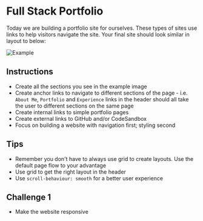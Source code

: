# Full Stack Portfolio
Today we are building a portfolio site for ourselves. 
These types of sites use links to help visitors navigate the site. Your final site should look similar in layout to below:

![Example](images/full-stack-portfolio-screenshot.png)

## Instructions
- Create all the sections you see in the example image
- Create anchor links to navigate to different sections of the page - i.e. `About Me`, `Portfolio` and `Experience` links in the header should all take the user to different sections on the same page
- Create internal links to simple portfolio pages
- Create external links to GitHub and/or CodeSandbox
- Focus on building a website with navigation first; styling second

## Tips
- Remember you don't have to always use grid to create layouts. Use the default page flow to your advantage
- Use grid to get the right layout in the header
- Use `scroll-behaviour: smooth` for a better user experience

## Challenge 1
- Make the website responsive
